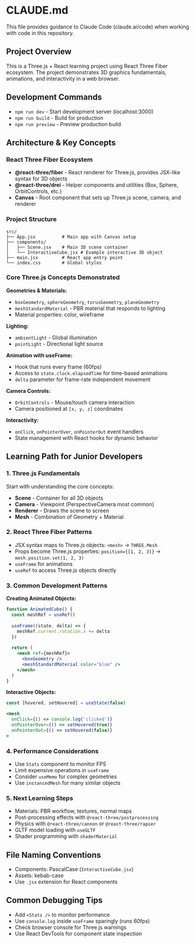 # CLAUDE.md

This file provides guidance to Claude Code (claude.ai/code) when working with code in this repository.

## Project Overview

This is a Three.js + React learning project using React Three Fiber ecosystem. The project demonstrates 3D graphics fundamentals, animations, and interactivity in a web browser.

## Development Commands

- `npm run dev` - Start development server (localhost:3000)
- `npm run build` - Build for production
- `npm run preview` - Preview production build

## Architecture & Key Concepts

### React Three Fiber Ecosystem
- **@react-three/fiber** - React renderer for Three.js, provides JSX-like syntax for 3D objects
- **@react-three/drei** - Helper components and utilities (Box, Sphere, OrbitControls, etc.)
- **Canvas** - Root component that sets up Three.js scene, camera, and renderer

### Project Structure
```
src/
├── App.jsx          # Main app with Canvas setup
├── components/
│   ├── Scene.jsx    # Main 3D scene container
│   └── InteractiveCube.jsx # Example interactive 3D object
├── main.jsx         # React app entry point
└── index.css        # Global styles
```

### Core Three.js Concepts Demonstrated

**Geometries & Materials:**
- `boxGeometry`, `sphereGeometry`, `torusGeometry`, `planeGeometry`
- `meshStandardMaterial` - PBR material that responds to lighting
- Material properties: color, wireframe

**Lighting:**
- `ambientLight` - Global illumination
- `pointLight` - Directional light source

**Animation with useFrame:**
- Hook that runs every frame (60fps)
- Access to `state.clock.elapsedTime` for time-based animations
- `delta` parameter for frame-rate independent movement

**Camera Controls:**
- `OrbitControls` - Mouse/touch camera interaction
- Camera positioned at `[x, y, z]` coordinates

**Interactivity:**
- `onClick`, `onPointerOver`, `onPointerOut` event handlers
- State management with React hooks for dynamic behavior

## Learning Path for Junior Developers

### 1. Three.js Fundamentals
Start with understanding the core concepts:
- **Scene** - Container for all 3D objects
- **Camera** - Viewpoint (PerspectiveCamera most common)
- **Renderer** - Draws the scene to screen
- **Mesh** - Combination of Geometry + Material

### 2. React Three Fiber Patterns
- JSX syntax maps to Three.js objects: `<mesh>` → `THREE.Mesh`
- Props become Three.js properties: `position={[1, 2, 3]}` → `mesh.position.set(1, 2, 3)`
- `useFrame` for animations
- `useRef` to access Three.js objects directly

### 3. Common Development Patterns

**Creating Animated Objects:**
```jsx
function AnimatedCube() {
  const meshRef = useRef()
  
  useFrame((state, delta) => {
    meshRef.current.rotation.x += delta
  })
  
  return (
    <mesh ref={meshRef}>
      <boxGeometry />
      <meshStandardMaterial color="blue" />
    </mesh>
  )
}
```

**Interactive Objects:**
```jsx
const [hovered, setHovered] = useState(false)

<mesh 
  onClick={() => console.log('clicked')}
  onPointerOver={() => setHovered(true)}
  onPointerOut={() => setHovered(false)}
>
```

### 4. Performance Considerations
- Use `Stats` component to monitor FPS
- Limit expensive operations in `useFrame`
- Consider `useMemo` for complex geometries
- Use `instancedMesh` for many similar objects

### 5. Next Learning Steps
- Materials: PBR workflow, textures, normal maps
- Post-processing effects with `@react-three/postprocessing`
- Physics with `@react-three/cannon` or `@react-three/rapier`
- GLTF model loading with `useGLTF`
- Shader programming with `shaderMaterial`

## File Naming Conventions
- Components: PascalCase (`InteractiveCube.jsx`)
- Assets: kebab-case
- Use `.jsx` extension for React components

## Common Debugging Tips
- Add `<Stats />` to monitor performance
- Use `console.log` inside `useFrame` sparingly (runs 60fps)
- Check browser console for Three.js warnings
- Use React DevTools for component state inspection